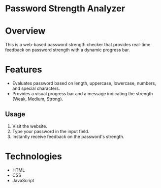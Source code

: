 # Password Strength Analyzer

# Overview
This is a web-based password strength checker that provides real-time feedback on password strength with a dynamic progress bar.

# Features
- Evaluates password based on length, uppercase, lowercase, numbers, and special characters.
- Provides a visual progress bar and a message indicating the strength (Weak, Medium, Strong).

## Usage
1. Visit the website.
2. Type your password in the input field.
3. Instantly receive feedback on the password's strength.

# Technologies
- HTML
- CSS
- JavaScript

